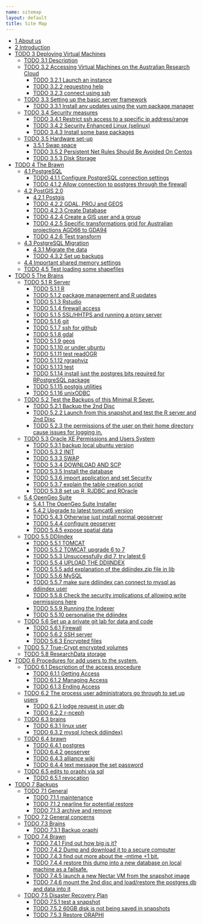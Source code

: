 ```yaml
--- 
name: sitemap
layout: default
title: Site Map
---
```


<div id="table-of-contents">
<!-- <h2>Table of Contents</h2> -->
<div id="text-table-of-contents">
<ul>
<li><a href="/aboutus.html">1 About us</a></li>
<li><a href="/introduction.html">2 Introduction </a></li>
<li><a href="#sec-3">TODO 3 Deploying Virtual Machines</a>
<ul>
<li><a href="#sec-3-1">TODO 3.1 Description</a></li>
<li><a href="#sec-3-2">TODO 3.2 Accessing Virtual Machines on the Australian  Research Cloud</a>
<ul>
<li><a href="#sec-3-2-1">TODO 3.2.1 Launch an instance</a></li>
<li><a href="#sec-3-2-2">TODO 3.2.2 requesting help</a></li>
<li><a href="#sec-3-2-3">TODO 3.2.3 connect using ssh</a></li>
</ul>
</li>
<li><a href="#sec-3-3">TODO 3.3 Setting up the basic server framework</a>
<ul>
<li><a href="#sec-3-3-1">TODO 3.3.1 Install any updates using the yum package manager</a></li>
</ul>
</li>
<li><a href="#sec-3-4">TODO 3.4 Security measures</a>
<ul>
<li><a href="#sec-3-4-1">TODO 3.4.1 Restrict ssh access to a specific ip address/range</a></li>
<li><a href="#sec-3-4-2">TODO 3.4.2 Security Enhanced Linux (selinux)</a></li>
<li><a href="#sec-3-4-3">TODO 3.4.3 Install some base packages</a></li>
</ul>
</li>
<li><a href="#sec-3-5">TODO 3.5 Hardware set-up</a>
<ul>
<li><a href="/swapon.html">3.5.1 Swap space </a></li>
<li><a href="#sec-3-5-2">TODO 3.5.2 Persistent Net Rules Should Be Avoided On Centos</a></li>
<li><a href="#sec-3-5-3">TODO 3.5.3 Disk Storage</a></li>
</ul></li>
</ul>
</li>
<li><a href="#sec-4">TODO 4 The Brawn</a>
<ul>
<li><a href="/postgresql.html">4.1 PostgreSQL </a>
<ul>
<li><a href="#sec-4-1-1">TODO 4.1.1 Configure PostgreSQL connection settings</a></li>
<li><a href="#sec-4-1-2">TODO 4.1.2 Allow connection to postgres through the firewall</a></li>
</ul>
</li>
<li><a href="/postgis.html">4.2 PostGIS 2.0 </a>
<ul>
<li><a href="/postgis.html">4.2.1 Postgis</a></li>
<li><a href="#sec-4-2-2">TODO 4.2.2 GDAL, PROJ and GEOS</a></li>
<li><a href="#sec-4-2-3">TODO 4.2.3 Create Database</a></li>
<li><a href="#sec-4-2-4">TODO 4.2.4 Create a GIS user and a group</a></li>
<li><a href="#sec-4-2-5">TODO 4.2.5 Specific transformations grid for Australian projections AGD66 to GDA94</a></li>
<li><a href="#sec-4-2-6">TODO 4.2.6 Test transform</a></li>
</ul>
</li>
<li><a href="/postgres-migrate.html">4.3 PostgreSQL Migration </a>
<ul>
<li><a href="/postgres-migrate.html">4.3.1 Migrate the data</a></li>
<li><a href="#sec-4-3-2">TODO 4.3.2 Set up backups</a></li>
</ul>
</li>
<li><a href="/sharedmemory.html">4.4 Important shared memory settings </a></li>
<li><a href="#sec-4-5">TODO 4.5 Test loading some shapefiles</a></li>
</ul>
</li>
<li><a href="#sec-5">TODO 5 The Brains</a>
<ul>
<li><a href="#sec-5-1">TODO 5.1 R Server</a>
<ul>
<li><a href="#sec-5-1-1">TODO 5.1.1 R</a></li>
<li><a href="#sec-5-1-2">TODO 5.1.2 package management and R updates</a></li>
<li><a href="#sec-5-1-3">TODO 5.1.3 Rstudio</a></li>
<li><a href="#sec-5-1-4">TODO 5.1.4 firewall access</a></li>
<li><a href="#sec-5-1-5">TODO 5.1.5 SSL/HHTPS and running a proxy server</a></li>
<li><a href="#sec-5-1-6">TODO 5.1.6 git</a></li>
<li><a href="#sec-5-1-7">TODO 5.1.7 ssh for github</a></li>
<li><a href="#sec-5-1-8">TODO 5.1.8 gdal</a></li>
<li><a href="#sec-5-1-9">TODO 5.1.9 geos</a></li>
<li><a href="#sec-5-1-10">TODO 5.1.10 or under ubuntu</a></li>
<li><a href="#sec-5-1-11">TODO 5.1.11 test readOGR</a></li>
<li><a href="#sec-5-1-12">TODO 5.1.12 rgraphviz</a></li>
<li><a href="#sec-5-1-13">TODO 5.1.13 test</a></li>
<li><a href="#sec-5-1-14">TODO 5.1.14 install just the postgres bits required for RPostgreSQL package</a></li>
<li><a href="#sec-5-1-15">TODO 5.1.15 postgis utilities</a></li>
<li><a href="#sec-5-1-16">TODO 5.1.16 unixODBC</a></li>
</ul>
</li>
<li><a href="#sec-5-2">TODO 5.2 Test the Backups of this Minimal R Sever.</a>
<ul>
<li><a href="#sec-5-2-1">TODO 5.2.1 Backup the 2nd Disc</a></li>
<li><a href="#sec-5-2-2">TODO 5.2.2 Launch from this snapshot and test the R server and 2nd Disc</a></li>
<li><a href="#sec-5-2-3">TODO 5.2.3 the permissions of the user on their home directory cause issues for logging in.</a></li>
</ul>
</li>
<li><a href="#sec-5-3">TODO 5.3 Oracle XE Permissions and Users System</a>
<ul>
<li><a href="#sec-5-3-1">TODO 5.3.1 backup local ubuntu version</a></li>
<li><a href="#sec-5-3-2">TODO 5.3.2 INIT</a></li>
<li><a href="#sec-5-3-3">TODO 5.3.3 SWAP</a></li>
<li><a href="#sec-5-3-4">TODO 5.3.4 DOWNLOAD AND SCP</a></li>
<li><a href="#sec-5-3-5">TODO 5.3.5 Install the database</a></li>
<li><a href="#sec-5-3-6">TODO 5.3.6 import application and set Security</a></li>
<li><a href="#sec-5-3-7">TODO 5.3.7 explain the table creation script</a></li>
<li><a href="#sec-5-3-8">TODO 5.3.8 set up R, RJDBC and ROracle</a></li>
</ul>
</li>
<li><a href="/opengeosuite.html">5.4 OpenGeo Suite </a>
<ul>
<li><a href="/opengeosuite.html">5.4.1 The OpenGeo Suite Installer</a></li>
<li><a href="/opengeosuite-upgrade-tomcat6.html">5.4.2 Upgrade to latest tomcat6 version</a></li>
<li><a href="#sec-5-4-3">TODO 5.4.3 Otherwise just install normal geoserver</a></li>
<li><a href="#sec-5-4-4">TODO 5.4.4 configure geoserver</a></li>
<li><a href="#sec-5-4-5">TODO 5.4.5 expose spatial data</a></li>
</ul>
</li>
<li><a href="#sec-5-5">TODO 5.5 DDIindex</a>
<ul>
<li><a href="#sec-5-5-1">TODO 5.5.1 TOMCAT</a></li>
<li><a href="#sec-5-5-2">TODO 5.5.2 TOMCAT upgrade 6 to 7</a></li>
<li><a href="#sec-5-5-3">TODO 5.5.3 Unsuccessfully did 7, try latest 6</a></li>
<li><a href="#sec-5-5-4">TODO 5.5.4 UPLOAD THE DDIINDEX</a></li>
<li><a href="#sec-5-5-5">TODO 5.5.5 add explanation of the ddiindex.zip file in lib</a></li>
<li><a href="#sec-5-5-6">TODO 5.5.6 MySQL</a></li>
<li><a href="#sec-5-5-7">TODO 5.5.7 make sure ddiindex can connect to mysql as ddiindex user</a></li>
<li><a href="#sec-5-5-8">TODO 5.5.8 Check the security implications of allowing write permissions here</a></li>
<li><a href="#sec-5-5-9">TODO 5.5.9 Running the Indexer</a></li>
<li><a href="#sec-5-5-10">TODO 5.5.10 personalise the ddiindex</a></li>
</ul>
</li>
<li><a href="#sec-5-6">TODO 5.6 Set up a private git lab for data and code</a>
<ul>
<li><a href="#sec-5-6-1">TODO 5.6.1 Firewall</a></li>
<li><a href="#sec-5-6-2">TODO 5.6.2 SSH server</a></li>
<li><a href="#sec-5-6-3">TODO 5.6.3 Encrypted files</a></li>
</ul>
</li>
<li><a href="#sec-5-7">TODO 5.7 True-Crypt encrypted volumes</a></li>
<li><a href="#sec-5-8">TODO 5.8 ResearchData storage</a></li>
</ul>
</li>
<li><a href="#sec-6">TODO 6 Procedures for add users to the system.</a>
<ul>
<li><a href="#sec-6-1">TODO 6.1 Description of the access procedure</a>
<ul>
<li><a href="#sec-6-1-1">TODO 6.1.1 Getting Access</a></li>
<li><a href="#sec-6-1-2">TODO 6.1.2 Managing Access</a></li>
<li><a href="#sec-6-1-3">TODO 6.1.3 Ending Access</a></li>
</ul>
</li>
<li><a href="#sec-6-2">TODO 6.2 The process user administrators go through to set up users</a>
<ul>
<li><a href="#sec-6-2-1">TODO 6.2.1 lodge request in user db</a></li>
<li><a href="#sec-6-2-2">TODO 6.2.2 r-nceph</a></li>
</ul>
</li>
<li><a href="#sec-6-3">TODO 6.3 brains</a>
<ul>
<li><a href="#sec-6-3-1">TODO 6.3.1 linux user</a></li>
<li><a href="#sec-6-3-2">TODO 6.3.2 mysql (check ddiindex)</a></li>
</ul>
</li>
<li><a href="#sec-6-4">TODO 6.4 brawn</a>
<ul>
<li><a href="#sec-6-4-1">TODO 6.4.1 postgres</a></li>
<li><a href="#sec-6-4-2">TODO 6.4.2 geoserver</a></li>
<li><a href="#sec-6-4-3">TODO 6.4.3 alliance wiki</a></li>
<li><a href="#sec-6-4-4">TODO 6.4.4 text message the set password</a></li>
</ul>
</li>
<li><a href="#sec-6-5">TODO 6.5 edits to oraphi via sql</a>
<ul>
<li><a href="#sec-6-5-1">TODO 6.5.1 revocation</a></li>
</ul></li>
</ul>
</li>
<li><a href="#sec-7">TODO 7 Backups</a>
<ul>
<li><a href="#sec-7-1">TODO 7.1 General</a>
<ul>
<li><a href="#sec-7-1-1">TODO 7.1.1 maintenance</a></li>
<li><a href="#sec-7-1-2">TODO 7.1.2 nearline for potential restore</a></li>
<li><a href="#sec-7-1-3">TODO 7.1.3 archive and remove</a></li>
</ul>
</li>
<li><a href="#sec-7-2">TODO 7.2 General concerns</a></li>
<li><a href="#sec-7-3">TODO 7.3 Brains</a>
<ul>
<li><a href="#sec-7-3-1">TODO 7.3.1 Backup oraphi</a></li>
</ul>
</li>
<li><a href="#sec-7-4">TODO 7.4 Brawn</a>
<ul>
<li><a href="#sec-7-4-1">TODO 7.4.1 Find out how big is it?</a></li>
<li><a href="#sec-7-4-2">TODO 7.4.2 Dump and download it to a secure computer</a></li>
<li><a href="#sec-7-4-3">TODO 7.4.3 find out more about the -mtime +1 bit.</a></li>
<li><a href="#sec-7-4-4">TODO 7.4.4 restore this dump into a new database on local machine as a failsafe.</a></li>
<li><a href="#sec-7-4-5">TODO 7.4.5 launch a new Nectar VM from the snapshot image</a></li>
<li><a href="#sec-7-4-6">TODO 7.4.6 mount the 2nd disc and load/restore the postgres db and data into it</a></li>
</ul>
</li>
<li><a href="#sec-7-5">TODO 7.5 Disaster Recovery Plan</a>
<ul>
<li><a href="#sec-7-5-1">TODO 7.5.1 test a snapshot</a></li>
<li><a href="#sec-7-5-2">TODO 7.5.2 60GB disk is not being saved in snapshots</a></li>
<li><a href="#sec-7-5-3">TODO 7.5.3 Restore ORAPHI</a></li>
</ul>
</li>
</ul>
</li>
</ul>
</div>
</div>

